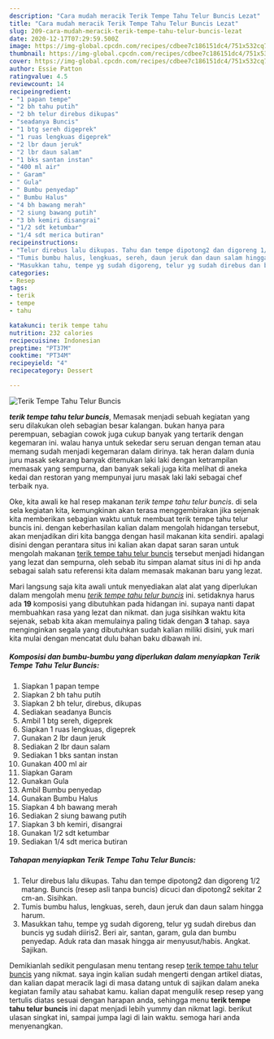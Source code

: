 ```yaml
---
description: "Cara mudah meracik Terik Tempe Tahu Telur Buncis Lezat"
title: "Cara mudah meracik Terik Tempe Tahu Telur Buncis Lezat"
slug: 209-cara-mudah-meracik-terik-tempe-tahu-telur-buncis-lezat
date: 2020-12-17T07:29:59.500Z
image: https://img-global.cpcdn.com/recipes/cdbee7c186151dc4/751x532cq70/terik-tempe-tahu-telur-buncis-foto-resep-utama.jpg
thumbnail: https://img-global.cpcdn.com/recipes/cdbee7c186151dc4/751x532cq70/terik-tempe-tahu-telur-buncis-foto-resep-utama.jpg
cover: https://img-global.cpcdn.com/recipes/cdbee7c186151dc4/751x532cq70/terik-tempe-tahu-telur-buncis-foto-resep-utama.jpg
author: Essie Patton
ratingvalue: 4.5
reviewcount: 14
recipeingredient:
- "1 papan tempe"
- "2 bh tahu putih"
- "2 bh telur direbus dikupas"
- "seadanya Buncis"
- "1 btg sereh digeprek"
- "1 ruas lengkuas digeprek"
- "2 lbr daun jeruk"
- "2 lbr daun salam"
- "1 bks santan instan"
- "400 ml air"
- " Garam"
- " Gula"
- " Bumbu penyedap"
- " Bumbu Halus"
- "4 bh bawang merah"
- "2 siung bawang putih"
- "3 bh kemiri disangrai"
- "1/2 sdt ketumbar"
- "1/4 sdt merica butiran"
recipeinstructions:
- "Telur direbus lalu dikupas. Tahu dan tempe dipotong2 dan digoreng 1/2 matang. Buncis (resep asli tanpa buncis) dicuci dan dipotong2 sekitar 2 cm-an. Sisihkan."
- "Tumis bumbu halus, lengkuas, sereh, daun jeruk dan daun salam hingga harum."
- "Masukkan tahu, tempe yg sudah digoreng, telur yg sudah direbus dan buncis yg sudah diiris2. Beri air, santan, garam, gula dan bumbu penyedap. Aduk rata dan masak hingga air menyusut/habis. Angkat. Sajikan."
categories:
- Resep
tags:
- terik
- tempe
- tahu

katakunci: terik tempe tahu 
nutrition: 232 calories
recipecuisine: Indonesian
preptime: "PT37M"
cooktime: "PT34M"
recipeyield: "4"
recipecategory: Dessert

---
```



![Terik Tempe Tahu Telur Buncis](https://img-global.cpcdn.com/recipes/cdbee7c186151dc4/751x532cq70/terik-tempe-tahu-telur-buncis-foto-resep-utama.jpg)

<b><i>terik tempe tahu telur buncis</i></b>, Memasak menjadi sebuah kegiatan yang seru dilakukan oleh sebagian besar kalangan. bukan hanya para perempuan, sebagian cowok juga cukup banyak yang tertarik dengan kegemaran ini. walau hanya untuk sekedar seru seruan dengan teman atau memang sudah menjadi kegemaran dalam dirinya. tak heran dalam dunia juru masak sekarang banyak ditemukan laki laki dengan ketrampilan memasak yang sempurna, dan banyak sekali juga kita melihat di aneka kedai dan restoran yang mempunyai juru masak laki laki sebagai chef terbaik nya.

Oke, kita awali ke hal resep makanan <i>terik tempe tahu telur buncis</i>. di sela sela kegiatan kita, kemungkinan akan terasa menggembirakan jika sejenak kita memberikan sebagian waktu untuk membuat terik tempe tahu telur buncis ini. dengan keberhasilan kalian dalam mengolah hidangan tersebut, akan menjadikan diri kita bangga dengan hasil makanan kita sendiri. apalagi disini dengan perantara situs ini kalian akan dapat saran saran untuk mengolah makanan <u>terik tempe tahu telur buncis</u> tersebut menjadi hidangan yang lezat dan sempurna, oleh sebab itu simpan alamat situs ini di hp anda sebagai salah satu referensi kita dalam memasak makanan baru yang lezat.




Mari langsung saja kita awali untuk menyediakan alat alat yang diperlukan dalam mengolah menu <u><i>terik tempe tahu telur buncis</i></u> ini. setidaknya harus ada <b>19</b> komposisi yang dibutuhkan pada hidangan ini. supaya nanti dapat membuahkan rasa yang lezat dan nikmat. dan juga sisihkan waktu kita sejenak, sebab kita akan memulainya paling tidak dengan <b>3</b> tahap. saya menginginkan segala yang dibutuhkan sudah kalian miliki disini, yuk mari kita mulai dengan mencatat dulu bahan baku dibawah ini.

<!--inarticleads1-->

##### Komposisi dan bumbu-bumbu yang diperlukan dalam menyiapkan Terik Tempe Tahu Telur Buncis:

1. Siapkan 1 papan tempe
1. Siapkan 2 bh tahu putih
1. Siapkan 2 bh telur, direbus, dikupas
1. Sediakan seadanya Buncis
1. Ambil 1 btg sereh, digeprek
1. Siapkan 1 ruas lengkuas, digeprek
1. Gunakan 2 lbr daun jeruk
1. Sediakan 2 lbr daun salam
1. Sediakan 1 bks santan instan
1. Gunakan 400 ml air
1. Siapkan  Garam
1. Gunakan  Gula
1. Ambil  Bumbu penyedap
1. Gunakan  Bumbu Halus
1. Siapkan 4 bh bawang merah
1. Sediakan 2 siung bawang putih
1. Siapkan 3 bh kemiri, disangrai
1. Gunakan 1/2 sdt ketumbar
1. Sediakan 1/4 sdt merica butiran




<!--inarticleads2-->

##### Tahapan menyiapkan Terik Tempe Tahu Telur Buncis:

1. Telur direbus lalu dikupas. Tahu dan tempe dipotong2 dan digoreng 1/2 matang. Buncis (resep asli tanpa buncis) dicuci dan dipotong2 sekitar 2 cm-an. Sisihkan.
1. Tumis bumbu halus, lengkuas, sereh, daun jeruk dan daun salam hingga harum.
1. Masukkan tahu, tempe yg sudah digoreng, telur yg sudah direbus dan buncis yg sudah diiris2. Beri air, santan, garam, gula dan bumbu penyedap. Aduk rata dan masak hingga air menyusut/habis. Angkat. Sajikan.




Demikianlah sedikit pengulasan menu tentang resep <u>terik tempe tahu telur buncis</u> yang nikmat. saya ingin kalian sudah mengerti dengan artikel diatas, dan kalian dapat meracik lagi di masa datang untuk di sajikan dalam aneka kegiatan family atau sahabat kamu. kalian dapat mengulik resep resep yang tertulis diatas sesuai dengan harapan anda, sehingga menu <b>terik tempe tahu telur buncis</b> ini dapat menjadi lebih yummy dan nikmat lagi. berikut ulasan singkat ini, sampai jumpa lagi di lain waktu. semoga hari anda menyenangkan.

